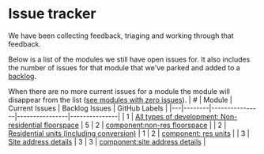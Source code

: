 # Issue tracker

We have been collecting feedback, triaging and working through that feedback.

Below is a list of the modules we still have open issues for. It also includes the number of issues for that module that we've parked and added to a [backlog](https://github.com/digital-land/planning-application-data-specification/issues?q=is%3Aissue%20state%3Aopen%20label%3ABacklog).

When there are no more current issues for a module the module will disappear from the list ([see modules with zero issues](https://github.com/digital-land/planning-application-data-specification/blob/main/issue-tracking/no-issues.md)).
| # | Module | Current Issues | Backlog Issues | GitHub Labels |
|---|--------|----------------|----------------|---------------|
| 1 | [All types of development: Non-residential floorspace](https://github.com/digital-land/planning-application-data-specification/discussions/46) | 5 | 2 | [component:non-res floorspace](https://github.com/digital-land/planning-application-data-specification/issues?q=is%3Aissue%20state%3Aopen%20label%3A"component%3Anon-res%20floorspace") |
| 2 | [Residential units (including conversion)](https://github.com/digital-land/planning-application-data-specification/discussions/33) | 1 | 2 | [component: res units](https://github.com/digital-land/planning-application-data-specification/issues?q=is%3Aissue%20state%3Aopen%20label%3A"component%3A%20res%20units") |
| 3 | [Site address details](https://github.com/digital-land/planning-application-data-specification/discussions/70) | 3 | 3 | [component:site address details](https://github.com/digital-land/planning-application-data-specification/issues?q=is%3Aissue%20state%3Aopen%20label%3A"component%3Asite%20address%20details") |